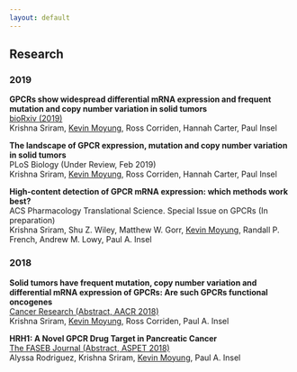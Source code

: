 ```yaml
---
layout: default
---
```


## Research

### 2019

**GPCRs show widespread differential mRNA expression and frequent mutation and copy number variation in solid tumors**   
[bioRxiv (2019)](https://www.biorxiv.org/content/10.1101/546481v1?rss=1)   
Krishna Sriram, <u>Kevin Moyung</u>, Ross Corriden, Hannah Carter, Paul Insel

**The landscape of GPCR expression, mutation and copy number variation in solid tumors**  
PLoS Biology (Under Review, Feb 2019)  
Krishna Sriram, <u>Kevin Moyung</u>, Ross Corriden, Hannah Carter, Paul Insel  

**High-content detection of GPCR mRNA expression: which methods work best?**  
ACS Pharmacology Translational Science. Special Issue on GPCRs (In preparation)  
Krishna Sriram, Shu Z. Wiley, Matthew W. Gorr, <u>Kevin Moyung</u>, Randall P. French, Andrew M. Lowy, Paul A. Insel  

### 2018

**Solid tumors have frequent mutation, copy number variation and differential mRNA expression of GPCRs: Are such
GPCRs functional oncogenes**  
[Cancer Research (Abstract, AACR 2018)](http://cancerres.aacrjournals.org/content/78/13_Supplement/3293.short)  
Krishna Sriram, <u>Kevin Moyung</u>, Ross Corriden, Paul A. Insel

**HRH1: A Novel GPCR Drug Target in Pancreatic Cancer**  
[The FASEB Journal (Abstract, ASPET 2018)](https://www.fasebj.org/doi/abs/10.1096/fasebj.2018.32.1_supplement.695.1)  
Alyssa Rodriguez, Krishna Sriram, <u>Kevin Moyung</u>, Paul A. Insel  
